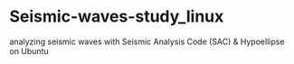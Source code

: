 # Seismic-waves-study_linux
analyzing seismic waves with Seismic Analysis Code (SAC) &amp; Hypoellipse on Ubuntu
